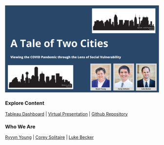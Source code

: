 ![](https://raw.githubusercontent.com/SVI-Capstone/a_tale_of_two_cities.github.io/main/Corey's%20Slides.jpg)
### Explore Content
[Tableau Dashboard]()   |   [Virtual Presentation]()   |   [Github Repository]()
### Who We Are
[Ryvyn Young](https://github.com/RyvynYoung)   |   [Corey Solitaire](https://github.com/CSolitaire)   |   [Luke Becker](https://github.com/lukewbecker)

